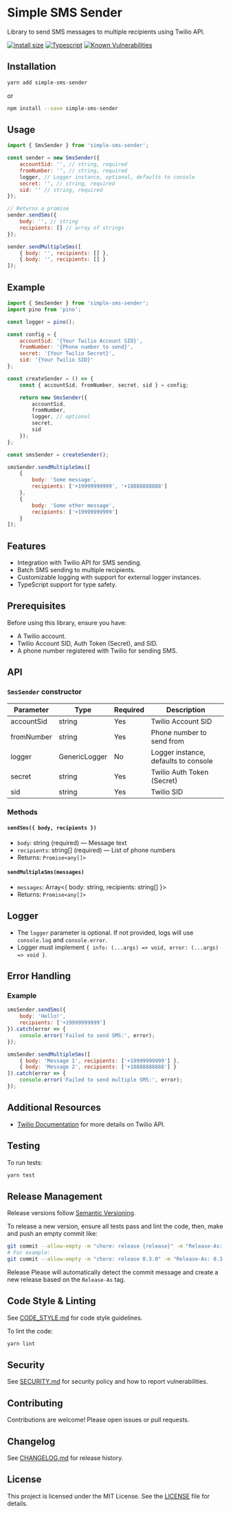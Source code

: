 # Simple SMS Sender

Library to send SMS messages to multiple recipients using Twilio API.

[![install size](https://packagephobia.com/badge?p=simple-sms-sender)](https://packagephobia.com/result?p=simple-sms-sender)
[![Typescript](https://flat.badgen.net/badge/icon/included?icon=typescript&label)](https://unpkg.com/browse/simple-sms-sender/dist/index.d.ts)
[![Known Vulnerabilities](https://snyk.io/test/github/yorch/simple-sms-sender/badge.svg)](https://snyk.io/test/github/yorch/simple-sms-sender)

## Installation

```sh
yarn add simple-sms-sender
```

or

```sh
npm install --save simple-sms-sender
```

## Usage

```js
import { SmsSender } from 'simple-sms-sender';

const sender = new SmsSender({
    accountSid: '', // string, required
    fromNumber: '', // string, required
    logger, // Logger instance, optional, defaults to console
    secret: '', // string, required
    sid: '' // string, required
});

// Returns a promise
sender.sendSms({
    body: '', // string
    recipients: [] // array of strings
});

sender.sendMultipleSms([
    { body: '', recipients: [] },
    { body: '', recipients: [] }
]);
```

## Example

```js
import { SmsSender } from 'simple-sms-sender';
import pino from 'pino';

const logger = pino();

const config = {
    accountSid: '{Your Twilio Account SID}',
    fromNumber: '{Phone number to send}',
    secret: '{Your Twilio Secret}',
    sid: '{Your Twilio SID}'
};

const createSender = () => {
    const { accountSid, fromNumber, secret, sid } = config;

    return new SmsSender({
        accountSid,
        fromNumber,
        logger, // optional
        secret,
        sid
    });
};

const smsSender = createSender();

smsSender.sendMultipleSms([
    {
        body: 'Some message',
        recipients: ['+19999999999', '+18888888888']
    },
    {
        body: 'Some other message',
        recipients: ['+19999999999']
    }
]);
```

## Features

- Integration with Twilio API for SMS sending.
- Batch SMS sending to multiple recipients.
- Customizable logging with support for external logger instances.
- TypeScript support for type safety.

## Prerequisites

Before using this library, ensure you have:

- A Twilio account.
- Twilio Account SID, Auth Token (Secret), and SID.
- A phone number registered with Twilio for sending SMS.

## API

### `SmsSender` constructor

| Parameter  | Type          | Required | Description                          |
| ---------- | ------------- | -------- | ------------------------------------ |
| accountSid | string        | Yes      | Twilio Account SID                   |
| fromNumber | string        | Yes      | Phone number to send from            |
| logger     | GenericLogger | No       | Logger instance, defaults to console |
| secret     | string        | Yes      | Twilio Auth Token (Secret)           |
| sid        | string        | Yes      | Twilio SID                           |

### Methods

#### `sendSms({ body, recipients })`

- `body`: string (required) — Message text
- `recipients`: string[] (required) — List of phone numbers
- Returns: `Promise<any[]>`

#### `sendMultipleSms(messages)`

- `messages`: Array<{ body: string, recipients: string[] }>
- Returns: `Promise<any[]>`

## Logger

- The `logger` parameter is optional. If not provided, logs will use `console.log` and `console.error`.
- Logger must implement `{ info: (...args) => void, error: (...args) => void }`.

## Error Handling

### Example

```js
smsSender.sendSms({
    body: 'Hello!',
    recipients: ['+19999999999']
}).catch(error => {
    console.error('Failed to send SMS:', error);
});

smsSender.sendMultipleSms([
    { body: 'Message 1', recipients: ['+19999999999'] },
    { body: 'Message 2', recipients: ['+18888888888'] }
]).catch(error => {
    console.error('Failed to send multiple SMS:', error);
});
```

## Additional Resources

- [Twilio Documentation](https://www.twilio.com/docs) for more details on Twilio API.

## Testing

To run tests:

```sh
yarn test
```

## Release Management

Release versions follow [Semantic Versioning](https://semver.org/).

To release a new version, ensure all tests pass and lint the code, then, make and push an empty commit like:

```sh
git commit --allow-empty -m "chore: release {release}" -m "Release-As: {release}"
# For example:
git commit --allow-empty -m "chore: release 0.3.0" -m "Release-As: 0.3.0"
```

Release Please will automatically detect the commit message and create a new release based on the `Release-As` tag.

## Code Style & Linting

See [CODE_STYLE.md](./CODE_STYLE.md) for code style guidelines.

To lint the code:

```sh
yarn lint
```

## Security

See [SECURITY.md](./SECURITY.md) for security policy and how to report vulnerabilities.

## Contributing

Contributions are welcome! Please open issues or pull requests.

## Changelog

See [CHANGELOG.md](./CHANGELOG.md) for release history.

## License

This project is licensed under the MIT License. See the [LICENSE](./LICENSE) file for details.

